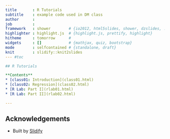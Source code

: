 ```yaml
---
title       : R Tutorials
subtitle    : example code used in DM class
author      : 
job         : 
framework   : shower        # {io2012, html5slides, shower, dzslides, ...}
highlighter : highlight.js  # {highlight.js, prettify, highlight}
hitheme     : tomorrow      # 
widgets     : []            # {mathjax, quiz, bootstrap}
mode        : selfcontained # {standalone, draft}
knit        : slidify::knit2slides
--- #toc

## R Tutorials

**Contents**
* [class01: Introduction](class01.html)
* [class02: Regression](class02.html)
* [R Lab: Part I](rlab01.html)
* [R Lab: Part II](rlab02.html)

---  
```


## Acknowledgements
* Built by [Slidify](http://slidify.org/)




